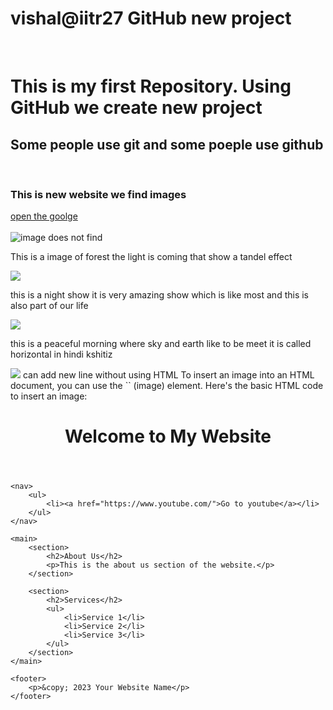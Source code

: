 # vishal@iitr27 GitHub new project
<Br>
<h1>This is my first Repository.
Using GitHub we create new project </h1>
<h2>Some people use git and some poeple use github
</h2>
<Br>
<h3>This is new website we find images </h3>
<a href="https://www.google.com/">open the goolge</a><Br>
<Br>
 <img src="https://picsum.photos/200" alt="image does not find"> 
 <p>This is a image of forest the light is coming that show a tandel effect </p>
<img src="https://source.unsplash.com/random/200x200?sig=1" />
<p>this is a night show it is very amazing show which is like most and this is also part of our life </p>
<img src="https://source.unsplash.com/random/200x200?sig=2" />
<p>this is a peaceful morning where sky and earth like to be meet it is called horizontal in hindi kshitiz </p>
<img src="https://source.unsplash.com/random/200x200?sig=3" />
can add new line without using HTML 
To insert an image into an HTML document, you can use the `<img>` (image) element. Here's the basic HTML code to insert an image:
<html lang="en">
<head>
    <meta charset="UTF-8">
    <meta name="viewport" content="width=device-width, initial-scale=1.0">
    <title>Your Page Title</title>
</head>
<body>
    <header>
        <h1>Welcome to My Website</h1>
    </header>

    <nav>
        <ul>
            <li><a href="https://www.youtube.com/">Go to youtube</a></li>
        </ul>
    </nav>

    <main>
        <section>
            <h2>About Us</h2>
            <p>This is the about us section of the website.</p>
        </section>

        <section>
            <h2>Services</h2>
            <ul>
                <li>Service 1</li>
                <li>Service 2</li>
                <li>Service 3</li>
            </ul>
        </section>
    </main>

    <footer>
        <p>&copy; 2023 Your Website Name</p>
    </footer>
</body>
</html>

